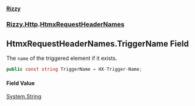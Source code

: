 #### [Rizzy](index.md 'index')
### [Rizzy.Http](Rizzy.Http.md 'Rizzy.Http').[HtmxRequestHeaderNames](Rizzy.Http.HtmxRequestHeaderNames.md 'Rizzy.Http.HtmxRequestHeaderNames')

## HtmxRequestHeaderNames.TriggerName Field

The `name` of the triggered element if it exists.

```csharp
public const string TriggerName = HX-Trigger-Name;
```

#### Field Value
[System.String](https://docs.microsoft.com/en-us/dotnet/api/System.String 'System.String')